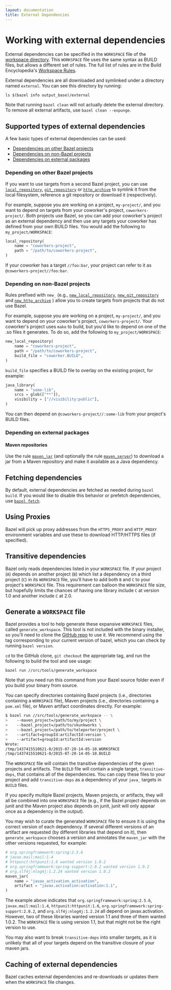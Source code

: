 ```yaml
---
layout: documentation
title: External Dependencies
---
```


# Working with external dependencies

External dependencies can be specified in the `WORKSPACE` file of the
[workspace directory](/docs/build-ref.html#workspace). This `WORKSPACE` file
uses the same syntax as BUILD files, but allows a different set of
rules. The full list of rules are in the Build Encyclopedia's
[Workspace Rules](/docs/be/workspace.html).

External dependencies are all downloaded and symlinked under a directory named
`external`. You can see this directory by running:

```
ls $(bazel info output_base)/external
```

Note that running `bazel clean` will not actually delete the external
directory. To remove all external artifacts, use `bazel clean --expunge`.

## Supported types of external dependencies

A few basic types of external dependencies can be used:

- [Dependencies on other Bazel projects](#bazel-projects)
- [Dependencies on non-Bazel projects](#non-bazel-projects)
- [Dependencies on external packages](#external-packages)

<a name="bazel-projects"></a>
### Depending on other Bazel projects

If you want to use targets from a second Bazel project, you can
use
[`local_repository`](http://bazel.build/docs/be/workspace.html#local_repository),
[`git_repository`](https://bazel.build/docs/be/workspace.html#git_repository)
or [`http_archive`](http://bazel.build/docs/be/workspace.html#http_archive)
to symlink it from the local filesystem, reference a git repository or download
it (respectively).

For example, suppose you are working on a project, `my-project/`, and you want
to depend on targets from your coworker's project, `coworkers-project/`. Both
projects use Bazel, so you can add your coworker's project as an external
dependency and then use any targets your coworker has defined from your own
BUILD files. You would add the following to `my_project/WORKSPACE`:

```python
local_repository(
    name = "coworkers-project",
    path = "/path/to/coworkers-project",
)
```

If your coworker has a target `//foo:bar`, your project can refer to it as
`@coworkers-project//foo:bar`.

<a name="non-bazel-projects"></a>
### Depending on non-Bazel projects

Rules prefixed with `new_` (e.g.,
[`new_local_repository`](http://bazel.build/docs/be/workspace.html#new_local_repository),
[`new_git_repository`](https://bazel.build/docs/be/workspace.html#new_git_repository)
and [`new_http_archive`](http://bazel.build/docs/be/workspace.html#new_http_archive)
) allow you to create targets from projects that do not use Bazel.

For example, suppose you are working on a project, `my-project/`, and you want
to depend on your coworker's project, `coworkers-project/`. Your coworker's
project uses `make` to build, but you'd like to depend on one of the .so files
it generates. To do so, add the following to `my_project/WORKSPACE`:

```python
new_local_repository(
    name = "coworkers-project",
    path = "/path/to/coworkers-project",
    build_file = "coworker.BUILD",
)
```

`build_file` specifies a BUILD file to overlay on the existing project, for
example:

```python
java_library(
    name = "some-lib",
    srcs = glob(["**"]),
    visibility = ["//visibility:public"],
)
```

You can then depend on `@coworkers-project//:some-lib` from your project's BUILD
files.

<a name="external-packages"></a>
### Depending on external packages

#### Maven repositories

Use the rule [`maven_jar`](https://bazel.build/versions/master/docs/be/workspace.html#maven_jar)
(and optionally the rule [`maven_server`](https://bazel.build/versions/master/docs/be/workspace.html#maven_server))
to download a jar from a Maven repository and make it available as a Java
dependency.

## Fetching dependencies

By default, external dependencies are fetched as needed during `bazel build`. If
you would like to disable this behavior or prefetch dependencies, use
[`bazel fetch`](http://bazel.build/docs/bazel-user-manual.html#fetch).

## Using Proxies

Bazel will pick up proxy addresses from the `HTTPS_PROXY` and `HTTP_PROXY`
environment variables and use these to download HTTP/HTTPS files (if specified).

<a name="transitive-dependencies"></a>
## Transitive dependencies

Bazel only reads dependencies listed in your `WORKSPACE` file. If your project
(`A`) depends on another project (`B`) which list a dependency on a third
project (`C`) in its `WORKSPACE` file, you'll have to add both `B`
and `C` to your project's `WORKSPACE` file. This requirement can balloon the
`WORKSPACE` file size, but hopefully limits the chances of having one library
include `C` at version 1.0 and another include `C` at 2.0.

## Generate a `WORKSPACE` file

Bazel provides a tool to help generate these expansive `WORKSPACE` files, called
`generate_workspace`. This tool is not included with the binary installer, so
you'll need to clone the [GitHub repo](https://github.com/bazelbuild/bazel) to
use it. We recommend using the tag corresponding to your current version of
bazel, which you can check by running `bazel version`.

`cd` to the GitHub clone, `git checkout` the appropriate tag, and run the
following to build the tool and see usage:

```
bazel run //src/tools/generate_workspace
```

Note that you need run this command from your Bazel source folder even if you
build your binary from source.

You can specify directories containing Bazel projects (i.e., directories
containing a `WORKSPACE` file), Maven projects (i.e., directories containing a
`pom.xml` file), or Maven artifact coordinates directly. For example:

```bash
$ bazel run //src/tools/generate_workspace -- \
>    --maven_project=/path/to/my/project \
>    --bazel_project=/path/to/skunkworks \
>    --bazel_project=/path/to/teleporter/project \
>    --artifact=groupId:artifactId:version \
>    --artifact=groupId:artifactId:version
Wrote:
/tmp/1437415510621-0/2015-07-20-14-05-10.WORKSPACE
/tmp/1437415510621-0/2015-07-20-14-05-10.BUILD
```

The `WORKSPACE` file will contain the transitive dependencies of the given
projects and artifacts. The `BUILD` file will contain a single target,
`transitive-deps`, that contains all of the dependencies. You can copy these
files to your project and add `transitive-deps` as a dependency of your `java_`
targets in `BUILD` files.

If you specify multiple Bazel projects, Maven projects, or artifacts, they will
all be combined into one `WORKSPACE` file (e.g., if the Bazel project depends on
junit and the Maven project also depends on junit, junit will only appear once
as a dependency in the output).

You may wish to curate the generated `WORKSPACE` file to ensure it is using the
correct version of each dependency. If several different versions of an artifact
are requested (by different libraries that depend on it), then
`generate_workspace` chooses a version and annotates the `maven_jar` with the
other versions requested, for example:

```python
# org.springframework:spring:2.5.6
# javax.mail:mail:1.4
# httpunit:httpunit:1.6 wanted version 1.0.2
# org.springframework:spring-support:2.0.2 wanted version 1.0.2
# org.slf4j:nlog4j:1.2.24 wanted version 1.0.2
maven_jar(
    name = "javax_activation_activation",
    artifact = "javax.activation:activation:1.1",
)
```

The example above indicates that `org.springframework:spring:2.5.6`,
`javax.mail:mail:1.4`, `httpunit:httpunit:1.6`,
`org.springframework:spring-support:2.0.2`, and `org.slf4j:nlog4j:1.2.24`
all depend on javax.activation. However, two of these libraries wanted
version 1.1 and three of them wanted 1.0.2. The `WORKSPACE` file is using
version 1.1, but that might not be the right version to use.

You may also want to break `transitive-deps` into smaller targets, as it is
unlikely that all of your targets depend on the transitive closure of your
maven jars.

## Caching of external dependencies

Bazel caches external dependencies and re-downloads or updates them when
the `WORKSPACE` file changes.
